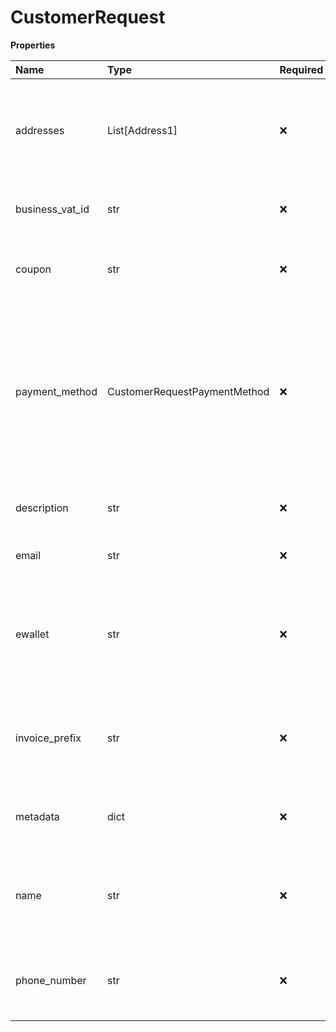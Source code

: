 # CustomerRequest

**Properties**

| Name            | Type                         | Required | Description                                                                                                                         |
| :-------------- | :--------------------------- | :------- | :---------------------------------------------------------------------------------------------------------------------------------- |
| addresses       | List[Address1]               | ❌       | Array of address objects associated with this customer. For more information                                                        |
| business_vat_id | str                          | ❌       | The tax ID number of the customer                                                                                                   |
| coupon          | str                          | ❌       | The ID of a coupon that is assigned to this customer                                                                                |
| payment_method  | CustomerRequestPaymentMethod | ❌       | The payment method that is used when the transaction does not specify a payment method. String starting with **card\_** or other\_. |
| description     | str                          | ❌       | A text description of the customer                                                                                                  |
| email           | str                          | ❌       | Customer's email address                                                                                                            |
| ewallet         | str                          | ❌       | ID of the wallet that is linked to the customer. String starting with **ewallet\_**.                                                |
| invoice_prefix  | str                          | ❌       | A custom string that is prefixed to all invoices for this customer.                                                                 |
| metadata        | dict                         | ❌       | A JSON object defined by the Rapyd partner                                                                                          |
| name            | str                          | ❌       | The name of the individual customer or the business name                                                                            |
| phone_number    | str                          | ❌       | Customer's primary phone number in E.164 format                                                                                     |
